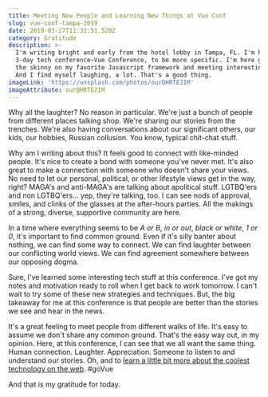 ```yaml
---
title: Meeting New People and Learning New Things at Vue Conf
slug: vue-conf-tampa-2019
date: 2019-03-27T11:32:51.528Z
category: Gratitude
description: >-
  I'm writing bright and early from the hotel lobby in Tampa, FL. I'm here for a
  3-day tech conference—Vue Conference, to be more specific. I'm here getting
  the skinny on my favorite Javascript framework and meeting interesting people.
  And I find myself laughing, a lot. That's a good thing.
imageLink: 'https://unsplash.com/photos/ourQHRTE2IM'
imageAttribute: ourQHRTE2IM
---
```

Why all the laughter? No reason in particular. We're just a bunch of people from different places talking shop. We're sharing our stories from the trenches. We're also having conversations about our significant others, our kids, our hobbies, Russian collusion. You know, typical chit-chat stuff. 

Why am I writing about this? It feels good to connect with like-minded people. It's nice to create a bond with someone you've never met. It's also great to make a connection with someone who doesn't share your views. No need to let our personal, political, or other lifestyle views get in the way, right? MAGA's and anti-MAGA's are talking about apolitical stuff. LGTBQ'ers and non LGTBQ'ers... yep, they're talking, too. I can see nods of approval, smiles, and clinks of the glasses at the after-hours parties. All the makings of a strong, diverse, supportive community are here.

In a time where everything seems to be _A or B_, _in or out_, _black or white_, _1 or 0_, it's important to find common ground. Even if it's silly banter about nothing, we can find some way to connect. We can find laughter between our conflicting world views. We can find agreement somewhere between our opposing dogma.

Sure, I've learned some interesting tech stuff at this conference. I've got my notes and motivation ready to roll when I get back to work tomorrow. I can't wait to try some of these new strategies and techniques. But, the big takeaway for me at this conference is that people are better than the stories we see and hear in the news. 

It's a great feeling to meet people from different walks of life. It's easy to assume we don't share any common ground. That's the easy way out, in my opinion. Here, at this conference, I can see that we all want the same thing. Human connection. Laughter. Appreciation. Someone to listen to and understand our stories. Oh, and to [learn a little bit more about the coolest technology on the web](https://us.vuejs.org). #goVue

And that is my gratitude for today.
